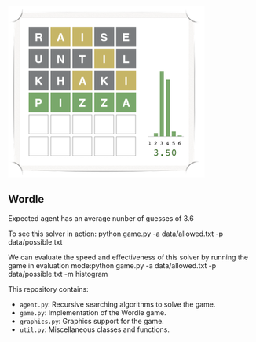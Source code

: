 ![screenshot](images/screenshot.png)

## Wordle

Expected agent has an average nunber of guesses of 3.6

To see this solver in action: python game.py -a data/allowed.txt -p data/possible.txt

We can evaluate the speed and effectiveness of this solver by running the game in evaluation mode:python game.py -a data/allowed.txt -p data/possible.txt -m histogram

This repository contains:
- `agent.py`: Recursive searching algorithms to solve the game. 
- `game.py`: Implementation of the Wordle game.
- `graphics.py`: Graphics support for the game.
- `util.py`: Miscellaneous classes and functions.
